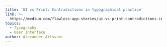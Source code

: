 ```yaml
---
title: 'UI vs Print: Contradictions in typographical practice'
link: >-
  https://medium.com/flawless-app-stories/ui-vs-print-contradictions-in-typographical-practice-1396b857bcf7
topics:
  - Typography
  - User Interface
author: Alexander Artsvuni
---
```



